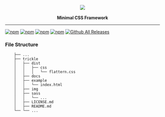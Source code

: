 <p align="center">
  <img src="https://raw.githubusercontent.com/ryan-bush/trickle/master/img/trickle-36.png"><br><br>
  <b>Minimal CSS Framework</b>
  <hr>
</p>

[![npm](https://img.shields.io/npm/v/trickle-css.svg?style=flat-square)]()
[![npm](https://img.shields.io/npm/l/trickle-css.svg?style=flat-square)](https://github.com/ryan-bush/trickle/blob/master/LICENSE)
[![npm](https://img.shields.io/npm/dm/trickle-css.svg?style=flat-square)](https://www.npmjs.com/package/trickle-css)
[![npm](https://img.shields.io/npm/dt/trickle-css.svg?style=flat-square)](https://www.npmjs.com/package/trickle-css)
[![Github All Releases](https://img.shields.io/github/downloads/ryan-bush/trickle-css/total.svg?style=flat-square)](https://github.com/ryan-bush/trickle)

### File Structure
```
    ├── ...
    ├── trickle 
    │   ├── dist
    │   │   ├── css
    │   │   │   └── flattern.css
    │   ├── docs
    │   ├── example
    │   │   └── index.html
    │   ├── img
    │   ├── sass
    │   │   └── ...
    │   ├── LICENSE.md
    │   ├── README.md
    └── └── ... 
```
